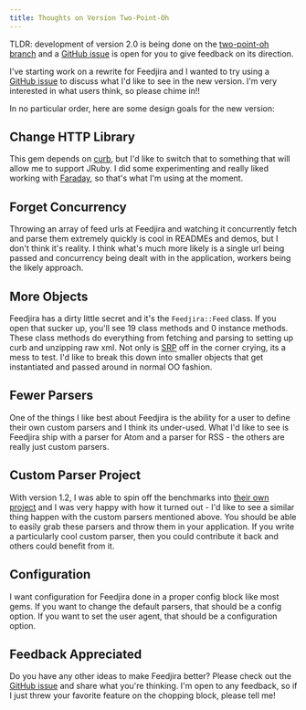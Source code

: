 ```yaml
---
title: Thoughts on Version Two-Point-Oh
---
```


TLDR: development of version 2.0 is being done on the [two-point-oh branch][two]
and a [GitHub issue][i] is open for you to give feedback on its direction.

I've starting work on a rewrite for Feedjira and I wanted to try using a [GitHub
issue][i] to discuss what I'd like to see in the new version. I'm very
interested in what users think, so please chime in!!

In no particular order, here are some design goals for the new version:

## Change HTTP Library

This gem depends on [curb][], but I'd like to switch that to something that will
allow me to support JRuby. I did some experimenting and really liked working
with [Faraday][f], so that's what I'm using at the moment.

## Forget Concurrency

Throwing an array of feed urls at Feedjira and watching it concurrently fetch
and parse them extremely quickly is cool in READMEs and demos, but I don't think
it's reality. I think what's much more likely is a single url being passed and
concurrency being dealt with in the application, workers being the likely
approach.

## More Objects

Feedjira has a dirty little secret and it's the `Feedjira::Feed` class. If you
open that sucker up, you'll see 19 class methods and 0 instance methods. These
class methods do everything from fetching and parsing to setting up curb and
unzipping raw xml. Not only is [SRP][s] off in the corner crying, its a mess to
test. I'd like to break this down into smaller objects that get instantiated and
passed around in normal OO fashion.

## Fewer Parsers

One of the things I like best about Feedjira is the ability for a user to define
their own custom parsers and I think its under-used. What I'd like to see is
Feedjira ship with a parser for Atom and a parser for RSS - the others are
really just custom parsers.

## Custom Parser Project

With version 1.2, I was able to spin off the benchmarks into [their own
project][b] and I was very happy with how it turned out - I'd like to see a
similar thing happen with the custom parsers mentioned above. You should be able
to easily grab these parsers and throw them in your application. If you write a
particularly cool custom parser, then you could contribute it back and others
could benefit from it.

## Configuration

I want configuration for Feedjira done in a proper config block like most gems.
If you want to change the default parsers, that should be a config option. If
you want to set the user agent, that should be a configuration option.

## Feedback Appreciated

Do you have any other ideas to make Feedjira better? Please check out the
[GitHub issue][i] and share what you're thinking. I'm open to any feedback, so
if I just threw your favorite feature on the chopping block, please tell me!

[two]: https://github.com/feedjira/feedjira/tree/two-point-oh
[i]: https://github.com/feedjira/feedjira/issues/221
[curb]: https://github.com/taf2/curb
[f]: https://github.com/lostisland/faraday
[s]: http://en.wikipedia.org/wiki/Single_responsibility_principle
[b]: https://github.com/feedjira/feedjira-benchmarks
